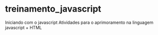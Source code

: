 # treinamento_javascript
Iniciando com o javascript
Atividades para o aprimoramento na linguagem javascript + HTML
